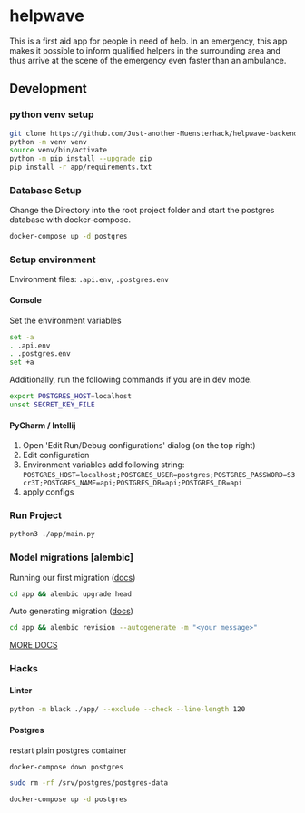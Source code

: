 # helpwave

This is a first aid app for people in need of help.
In an emergency, this app makes it possible to inform qualified helpers in the surrounding area and thus arrive at the scene of the emergency even faster than an ambulance.

## Development
### python venv setup
```bash
git clone https://github.com/Just-another-Muensterhack/helpwave-backend.git helpwave
python -m venv venv
source venv/bin/activate
python -m pip install --upgrade pip
pip install -r app/requirements.txt
```

### Database Setup

Change the Directory into the root project folder and start the postgres database with docker-compose.
```bash
docker-compose up -d postgres
```

### Setup environment
Environment files: `.api.env`, `.postgres.env`

#### Console
Set the environment variables
```bash
set -a
. .api.env
. .postgres.env
set +a
```
Additionally, run the following commands if you are in dev mode.
```bash
export POSTGRES_HOST=localhost
unset SECRET_KEY_FILE
```

#### PyCharm / Intellij

1. Open 'Edit Run/Debug configurations' dialog (on the top right)
2. Edit configuration
3. Environment variables add following string:
   `POSTGRES_HOST=localhost;POSTGRES_USER=postgres;POSTGRES_PASSWORD=S3cr3T;POSTGRES_NAME=api;POSTGRES_DB=api;POSTGRES_DB=api`
4. apply configs

### Run Project
```bash
python3 ./app/main.py
```

### Model migrations [alembic]
Running our first migration ([docs](https://alembic.sqlalchemy.org/en/latest/tutorial.html#running-our-first-migration))
```bash
cd app && alembic upgrade head
```

Auto generating migration ([docs](https://alembic.sqlalchemy.org/en/latest/autogenerate.html))
```bash
cd app && alembic revision --autogenerate -m "<your message>"
```

[MORE DOCS](https://alembic.sqlalchemy.org/en/latest/tutorial.html#running-our-first-migration)

### Hacks

#### Linter
```bash
python -m black ./app/ --exclude --check --line-length 120
```

#### Postgres
restart plain postgres container
```bash
docker-compose down postgres
```
```bash
sudo rm -rf /srv/postgres/postgres-data
```
```bash
docker-compose up -d postgres
```
